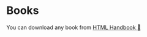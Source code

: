 # Books
You can download any book from  [HTML Handbook 📕](https://github.com/mohammadjaloudi/Books/blob/main/HTML%20Handbook.pdf)
